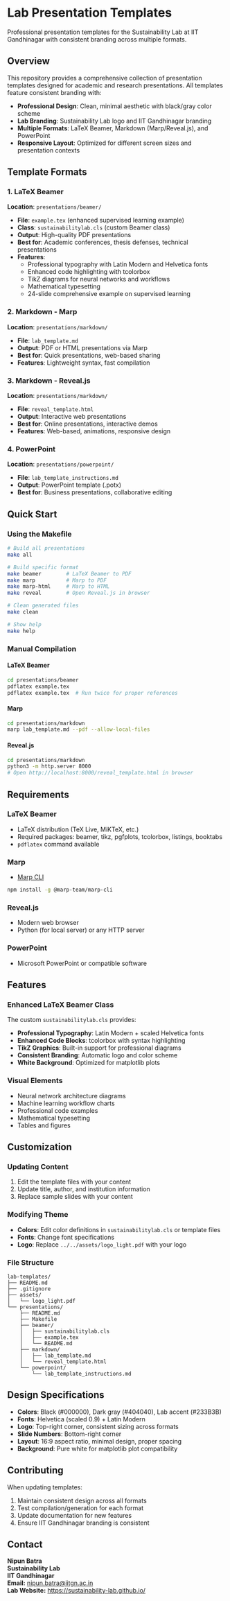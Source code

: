 # Lab Presentation Templates

Professional presentation templates for the Sustainability Lab at IIT Gandhinagar with consistent branding across multiple formats.

## Overview

This repository provides a comprehensive collection of presentation templates designed for academic and research presentations. All templates feature consistent branding with:

- **Professional Design**: Clean, minimal aesthetic with black/gray color scheme
- **Lab Branding**: Sustainability Lab logo and IIT Gandhinagar branding
- **Multiple Formats**: LaTeX Beamer, Markdown (Marp/Reveal.js), and PowerPoint
- **Responsive Layout**: Optimized for different screen sizes and presentation contexts

## Template Formats

### 1. LaTeX Beamer

**Location**: `presentations/beamer/`

- **File**: `example.tex` (enhanced supervised learning example)
- **Class**: `sustainabilitylab.cls` (custom Beamer class)
- **Output**: High-quality PDF presentations
- **Best for**: Academic conferences, thesis defenses, technical presentations
- **Features**: 
  - Professional typography with Latin Modern and Helvetica fonts
  - Enhanced code highlighting with tcolorbox
  - TikZ diagrams for neural networks and workflows
  - Mathematical typesetting
  - 24-slide comprehensive example on supervised learning

### 2. Markdown - Marp

**Location**: `presentations/markdown/`

- **File**: `lab_template.md`
- **Output**: PDF or HTML presentations via Marp
- **Best for**: Quick presentations, web-based sharing
- **Features**: Lightweight syntax, fast compilation

### 3. Markdown - Reveal.js

**Location**: `presentations/markdown/`

- **File**: `reveal_template.html`
- **Output**: Interactive web presentations
- **Best for**: Online presentations, interactive demos
- **Features**: Web-based, animations, responsive design

### 4. PowerPoint

**Location**: `presentations/powerpoint/`

- **File**: `lab_template_instructions.md`
- **Output**: PowerPoint template (.potx)
- **Best for**: Business presentations, collaborative editing

## Quick Start

### Using the Makefile

```bash
# Build all presentations
make all

# Build specific format
make beamer        # LaTeX Beamer to PDF
make marp          # Marp to PDF  
make marp-html     # Marp to HTML
make reveal        # Open Reveal.js in browser

# Clean generated files
make clean

# Show help
make help
```

### Manual Compilation

#### LaTeX Beamer

```bash
cd presentations/beamer
pdflatex example.tex
pdflatex example.tex  # Run twice for proper references
```

#### Marp

```bash
cd presentations/markdown
marp lab_template.md --pdf --allow-local-files
```

#### Reveal.js

```bash
cd presentations/markdown
python3 -m http.server 8000
# Open http://localhost:8000/reveal_template.html in browser
```

## Requirements

### LaTeX Beamer

- LaTeX distribution (TeX Live, MiKTeX, etc.)
- Required packages: beamer, tikz, pgfplots, tcolorbox, listings, booktabs
- `pdflatex` command available

### Marp

- [Marp CLI](https://github.com/marp-team/marp-cli)

```bash
npm install -g @marp-team/marp-cli
```

### Reveal.js

- Modern web browser
- Python (for local server) or any HTTP server

### PowerPoint

- Microsoft PowerPoint or compatible software

## Features

### Enhanced LaTeX Beamer Class

The custom `sustainabilitylab.cls` provides:

- **Professional Typography**: Latin Modern + scaled Helvetica fonts
- **Enhanced Code Blocks**: tcolorbox with syntax highlighting
- **TikZ Graphics**: Built-in support for professional diagrams
- **Consistent Branding**: Automatic logo and color scheme
- **White Background**: Optimized for matplotlib plots

### Visual Elements

- Neural network architecture diagrams
- Machine learning workflow charts
- Professional code examples
- Mathematical typesetting
- Tables and figures

## Customization

### Updating Content

1. Edit the template files with your content
2. Update title, author, and institution information
3. Replace sample slides with your content

### Modifying Theme

- **Colors**: Edit color definitions in `sustainabilitylab.cls` or template files
- **Fonts**: Change font specifications 
- **Logo**: Replace `../../assets/logo_light.pdf` with your logo

### File Structure

```
lab-templates/
├── README.md
├── .gitignore
├── assets/
│   └── logo_light.pdf
└── presentations/
    ├── README.md
    ├── Makefile
    ├── beamer/
    │   ├── sustainabilitylab.cls
    │   ├── example.tex
    │   └── README.md
    ├── markdown/
    │   ├── lab_template.md
    │   └── reveal_template.html
    └── powerpoint/
        └── lab_template_instructions.md
```

## Design Specifications

- **Colors**: Black (#000000), Dark gray (#404040), Lab accent (#233B3B)
- **Fonts**: Helvetica (scaled 0.9) + Latin Modern
- **Logo**: Top-right corner, consistent sizing across formats
- **Slide Numbers**: Bottom-right corner
- **Layout**: 16:9 aspect ratio, minimal design, proper spacing
- **Background**: Pure white for matplotlib plot compatibility

## Contributing

When updating templates:

1. Maintain consistent design across all formats
2. Test compilation/generation for each format
3. Update documentation for new features
4. Ensure IIT Gandhinagar branding is consistent

## Contact

**Nipun Batra**  
**Sustainability Lab**  
**IIT Gandhinagar**  
**Email:** nipun.batra@iitgn.ac.in  
**Lab Website:** https://sustainability-lab.github.io/